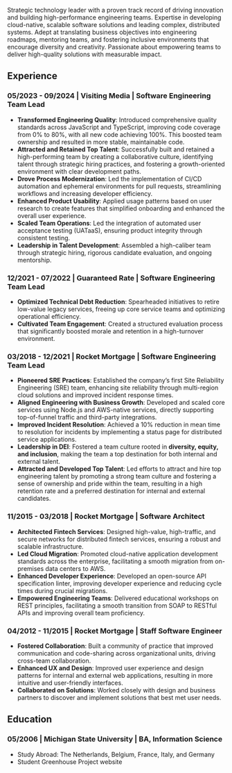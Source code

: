 Strategic technology leader with a proven track record of driving innovation and building high-performance engineering teams. Expertise in developing cloud-native, scalable software solutions and leading complex, distributed systems. Adept at translating business objectives into engineering roadmaps, mentoring teams, and fostering inclusive environments that encourage diversity and creativity. Passionate about empowering teams to deliver high-quality solutions with measurable impact.

## Experience

### 05/2023 - 09/2024 | Visiting Media | __Software Engineering Team Lead__

- __Transformed Engineering Quality__: Introduced comprehensive quality standards across JavaScript and TypeScript, improving code coverage from 0% to 80%, with all new code achieving 100%. This boosted team ownership and resulted in more stable, maintainable code.
-	__Attracted and Retained Top Talent__: Successfully built and retained a high-performing team by creating a collaborative culture, identifying talent through strategic hiring practices, and fostering a growth-oriented environment with clear development paths.
- __Drove Process Modernization__: Led the implementation of CI/CD automation and ephemeral environments for pull requests, streamlining workflows and increasing developer efficiency.
- __Enhanced Product Usability__: Applied usage patterns based on user research to create features that simplified onboarding and enhanced the overall user experience.
- __Scaled Team Operations__: Led the integration of automated user acceptance testing (UATaaS), ensuring product integrity through consistent testing.
- __Leadership in Talent Development__: Assembled a high-caliber team through strategic hiring, rigorous candidate evaluation, and ongoing mentorship.

### 12/2021 - 07/2022 | Guaranteed Rate | __Software Engineering Team Lead__

-	__Optimized Technical Debt Reduction__: Spearheaded initiatives to retire low-value legacy services, freeing up core service teams and optimizing operational efficiency.
-	__Cultivated Team Engagement__: Created a structured evaluation process that significantly boosted morale and retention in a high-turnover environment.

### 03/2018 - 12/2021 | Rocket Mortgage | __Software Engineering Team Lead__

-	__Pioneered SRE Practices__: Established the company’s first Site Reliability Engineering (SRE) team, enhancing site reliability through multi-region cloud solutions and improved incident response times.
-	__Aligned Engineering with Business Growth__: Developed and scaled core services using Node.js and AWS-native services, directly supporting top-of-funnel traffic and third-party integrations.
- __Improved Incident Resolution__: Achieved a 10% reduction in mean time to resolution for incidents by implementing a status page for distributed service applications.
-	__Leadership in DEI__: Fostered a team culture rooted in __diversity, equity, and inclusion__, making the team a top destination for both internal and external talent.
-	__Attracted and Developed Top Talent__: Led efforts to attract and hire top engineering talent by promoting a strong team culture and fostering a sense of ownership and pride within the team, resulting in a high retention rate and a preferred destination for internal and external candidates.

### 11/2015 - 03/2018 | Rocket Mortgage | __Software Architect__

- __Architected Fintech Services__: Designed high-value, high-traffic, and secure networks for distributed fintech services, ensuring a robust and scalable infrastructure.
- __Led Cloud Migration__: Promoted cloud-native application development standards across the enterprise, facilitating a smooth migration from on-premises data centers to AWS.
- __Enhanced Developer Experience__: Developed an open-source API specification linter, improving developer experience and reducing cycle times during crucial migrations.
-	__Empowered Engineering Teams__: Delivered educational workshops on REST principles, facilitating a smooth transition from SOAP to RESTful APIs and improving overall team proficiency.

### 04/2012 - 11/2015 | Rocket Mortgage | __Staff Software Engineer__

- __Fostered Collaboration__: Built a community of practice that improved communication and code-sharing across organizational units, driving cross-team collaboration.
- __Enhanced UX and Design__: Improved user experience and design patterns for internal and external web applications, resulting in more intuitive and user-friendly interfaces.
- __Collaborated on Solutions__: Worked closely with design and business partners to discover and implement solutions that best met user needs.

<!-- ### 09/2010 - 04/2012 | Centurion Medical Products | __Senior Software Engineer__

- Directed CMS Selection: Led a data-driven CMS product evaluation, selecting an open-source option that saved millions in licensing and training costs while delivering more value in a shorter timeline.
- Centralized Marketing Resources: Consolidated marketing materials and interactive tools into a single, accessible location, improving access and awareness for field sales teams. -->

<!-- ### 04/2003 - 06/2010 | Michigan State University | __Software Engineer__

- Established JavaScript Development Patterns: Created more responsive applications by reducing round-trip server requests, leading to improved performance and user experience.
- Rebuilt Legacy Systems: Redesigned the database schema using common CMS design patterns, enabling more dynamic data linking and enhancing content search performance.
- Enhanced User Experience and Interface: Refreshed the information architecture based on user behavior, improving usability and ensuring that resources are more accessible and intuitive. -->

## Education

### 05/2006 | Michigan State University | __BA, Information Science__

- Study Abroad: The Netherlands, Belgium, France, Italy, and Germany
- Student Greenhouse Project website
